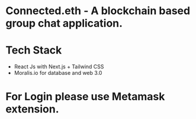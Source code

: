 # Connected.eth - A blockchain based group chat application.

# Tech Stack
  - React Js with Next.js + Tailwind CSS 
  - Moralis.io for database and web 3.0
  
# For Login please use Metamask extension.




